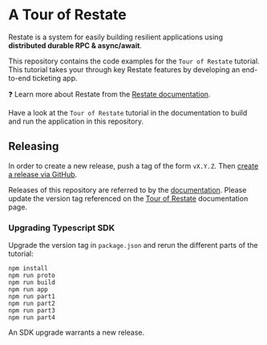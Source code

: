 # A Tour of Restate

Restate is a system for easily building resilient applications using **distributed durable RPC & async/await**.

This repository contains the code examples for the `Tour of Restate` tutorial.
This tutorial takes your through key Restate features by developing an end-to-end ticketing app.

❓ Learn more about Restate from the [Restate documentation](https://docs.restate.dev).

Have a look at the `Tour of Restate` tutorial in the documentation to build and run the application in this repository.

## Releasing

In order to create a new release, push a tag of the form `vX.Y.Z`.
Then [create a release via GitHub](https://github.com/restatedev/tour-of-restate-typescript/releases).

Releases of this repository are referred to by the [documentation](https://github.com/restatedev/documentation).
Please update the version tag referenced on the [Tour of Restate](https://github.com/restatedev/documentation/blob/main/docs/tutorials/tour-of-restate.mdx) documentation page.

### Upgrading Typescript SDK
Upgrade the version tag in `package.json` and rerun the different parts of the tutorial:
```
npm install
npm run proto
npm run build
npm run app
npm run part1
npm run part2
npm run part3
npm run part4
```

An SDK upgrade warrants a new release.
